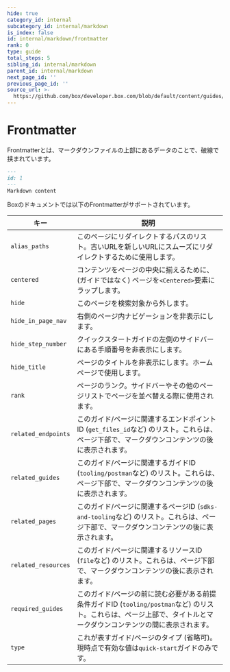 ```yaml
---
hide: true
category_id: internal
subcategory_id: internal/markdown
is_index: false
id: internal/markdown/frontmatter
rank: 0
type: guide
total_steps: 5
sibling_id: internal/markdown
parent_id: internal/markdown
next_page_id: ''
previous_page_id: ''
source_url: >-
  https://github.com/box/developer.box.com/blob/default/content/guides/internal/markdown/frontmatter.md
---
```

<!-- does not need translation -->

# Frontmatter

Frontmatterとは、マークダウンファイルの上部にあるデータのことで、破線で挟まれています。

```md
---
id: 1
---
Markdown content
```

<!-- markdownlint-disable line-length -->

Boxのドキュメントでは以下のFrontmatterがサポートされています。

| キー                  | 説明                                                                                             |
| ------------------- | ---------------------------------------------------------------------------------------------- |
| `alias_paths`       | このページにリダイレクトするパスのリスト。古いURLを新しいURLにスムーズにリダイレクトするために使用します。                                       |
| `centered`          | コンテンツをページの中央に揃えるために、(ガイドではなく) ページを`<Centered>`要素にラップします。                                       |
| `hide`              | このページを検索対象から外します。                                                                              |
| `hide_in_page_nav`  | 右側のページ内ナビゲーションを非表示にします。                                                                        |
| `hide_step_number`  | クイックスタートガイドの左側のサイドバーにある手順番号を非表示にします。                                                           |
| `hide_title`        | ページのタイトルを非表示にします。ホームページで使用します。                                                                 |
| `rank`              | ページのランク。サイドバーやその他のページリストでページを並べ替える際に使用されます。                                                    |
| `related_endpoints` | このガイド/ページに関連するエンドポイントID (`get_files_id`など) のリスト。これらは、ページ下部で、マークダウンコンテンツの後に表示されます。              |
| `related_guides`    | このガイド/ページに関連するガイドID (`tooling/postman`など) のリスト。これらは、ページ下部で、マークダウンコンテンツの後に表示されます。               |
| `related_pages`     | このガイド/ページに関連するページID (`sdks-and-tooling`など) のリスト。これらは、ページ下部で、マークダウンコンテンツの後に表示されます。              |
| `related_resources` | このガイド/ページに関連するリソースID (`file`など) のリスト。これらは、ページ下部で、マークダウンコンテンツの後に表示されます。                         |
| `required_guides`   | このガイド/ページの前に読む必要がある前提条件ガイドID (`tooling/postman`など) のリスト。これらは、ページ上部で、タイトルとマークダウンコンテンツの間に表示されます。 |
| `type`              | これが表すガイド/ページのタイプ (省略可)。現時点で有効な値は`quick-start`ガイドのみです。                                          |

<!-- markdownlint-enable line-length -->
